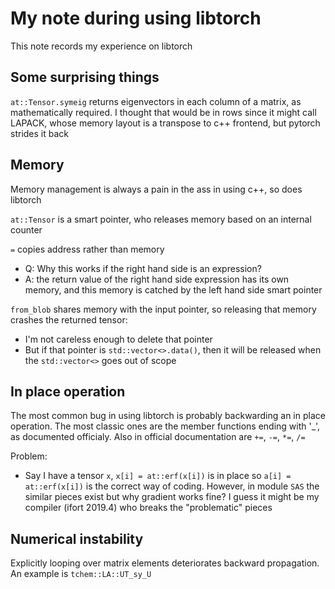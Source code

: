 # My note during using libtorch
This note records my experience on libtorch

## Some surprising things
`at::Tensor.symeig` returns eigenvectors in each column of a matrix, as mathematically required. I thought that would be in rows since it might call LAPACK, whose memory layout is a transpose to c++ frontend, but pytorch strides it back

## Memory
Memory management is always a pain in the ass in using c++, so does libtorch

`at::Tensor` is a smart pointer, who releases memory based on an internal counter

`=` copies address rather than memory
* Q: Why this works if the right hand side is an expression?
* A: the return value of the right hand side expression has its own memory, and this memory is catched by the left hand side smart pointer

`from_blob` shares memory with the input pointer, so releasing that memory crashes the returned tensor:
* I'm not careless enough to delete that pointer
* But if that pointer is `std::vector<>.data()`, then it will be released when the `std::vector<>` goes out of scope

## In place operation
The most common bug in using libtorch is probably backwarding an in place operation. The most classic ones are the member functions ending with '_', as documented officialy. Also in official documentation are `+=`, `-=`, `*=`, `/=`

Problem:
* Say I have a tensor `x`, `x[i] = at::erf(x[i])` is in place so `a[i] = at::erf(x[i])` is the correct way of coding. However, in module `SAS` the similar pieces exist but why gradient works fine? I guess it might be my compiler (ifort 2019.4) who breaks the "problematic" pieces

## Numerical instability
Explicitly looping over matrix elements deteriorates backward propagation. An example is `tchem::LA::UT_sy_U`
